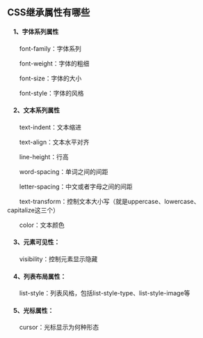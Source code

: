 ## CSS继承属性有哪些

#### 　1、字体系列属性

　　font-family：字体系列

　　font-weight：字体的粗细

　　font-size：字体的大小

　　font-style：字体的风格

#### 　2、文本系列属性

　　text-indent：文本缩进

　　text-align：文本水平对齐

　　line-height：行高

　　word-spacing：单词之间的间距

　　letter-spacing：中文或者字母之间的间距

　　text-transform：控制文本大小写（就是uppercase、lowercase、capitalize这三个）

　　color：文本颜色

#### 　3、元素可见性：

　　visibility：控制元素显示隐藏

#### 　4、列表布局属性：

　　list-style：列表风格，包括list-style-type、list-style-image等

#### 　5、光标属性：

　　cursor：光标显示为何种形态